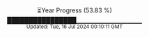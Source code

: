 <p align="center">
⏳Year Progress (53.83 %)<br>
████████████████▁▁▁▁▁▁▁▁▁▁▁▁▁▁ <br>
<sub>Updated: Tue, 16 Jul 2024 00:10:11 GMT</sub>
</p>


